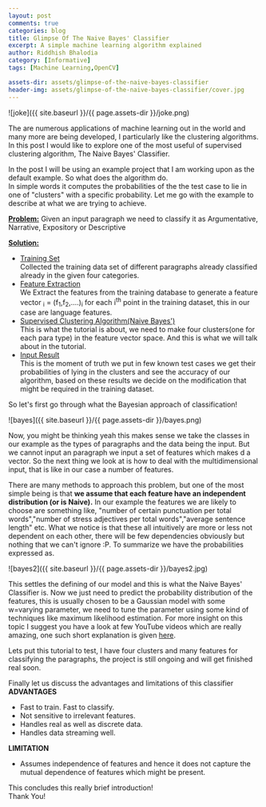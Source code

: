 ```yaml
---
layout: post
comments: true
categories: blog
title: Glimpse Of The Naive Bayes' Classifier
excerpt: A simple machine learning algorithm explained
author: Riddhish Bhalodia
category: [Informative]
tags: [Machine Learning,OpenCV]

assets-dir: assets/glimpse-of-the-naive-bayes-classifier
header-img: assets/glimpse-of-the-naive-bayes-classifier/cover.jpg
---
```



![joke]({{ site.baseurl }}/{{ page.assets-dir }}/joke.png)

The are numerous applications of machine learning out in the world and many more are being developed, I particularly like the clustering algorithms. In this post I would like to explore one of the most useful of supervised clustering algorithm, The Naive Bayes' Classifier.

In the post I will be using an example project that I am working upon as the default example. So what does the algorithm do.  
In simple words it computes the probabilities of the the test case to lie in one of "clusters" with a specific probability. Let me go with the example to describe at what we are trying to achieve.

**<u>Problem:</u>** Given an input paragraph we need to classify it as Argumentative, Narrative, Expository or Descriptive

**<u>Solution:</u>**

*   <u>Training Set</u>  
Collected the training data set of different paragraphs already classified already in the given four categories.
*   <u>Feature Extraction</u>  
We Extract the features from the training database to generate a feature vector <math>v</math><sub>i</sub> = (f<sub>1</sub>,f<sub>2</sub>,....)<sub>i</sub> for each i<sup>th</sup> point in the training dataset, this in our case are language features.
*   <u>Supervised Clustering Algorithm(Naive Bayes')</u>  
This is what the tutorial is about, we need to make four clusters(one for each para type) in the feature vector space. And this is what we will talk about in the tutorial.
*   <u>Input Result</u>  
This is the moment of truth we put in few known test cases we get their probabilities of lying in the clusters and see the accuracy of our algorithm, based on these results we decide on the modification that might be required in the training dataset.

So let's first go through what the Bayesian approach of classification!

![bayes]({{ site.baseurl }}/{{ page.assets-dir }}/bayes.png)

Now, you might be thinking yeah this makes sense we take the classes in our example as the types of paragraphs and the data being the input. But we cannot input an paragraph we input a set of features which makes d a vector. So the next thing we look at is how to deal with the multidimensional input, that is like in our case a number of features.

There are many methods to approach this problem, but one of the most simple being is that **we assume that each feature have an independent distribution (or is Naive).** In our example the features we are likely to choose are something like, "number of certain punctuation per total words","number of stress adjectives per total words","average sentence length" etc. What we notice is that these all intuitively are more or less not dependent on each other, there will be few dependencies obviously but nothing that we can't ignore :P. To summarize we have the probabilities expressed as.

![bayes2]({{ site.baseurl }}/{{ page.assets-dir }}/bayes2.jpg)

This settles the defining of our model and this is what the Naive Bayes' Classifier is. Now we just need to predict the probability distribution of the features, this is usually chosen to be a Gaussian model with some w=varying parameter, we need to tune the parameter using some kind of techniques like maximum likelihood estimation. For more insight on this topic I suggest you have a look at few YouTube videos which are really amazing, one such short explanation is given [here](https://www.youtube.com/watch?v=8yvBqhm92xA).


Lets put this tutorial to test, I have four clusters and many features for classifying the paragraphs, the project is still ongoing and will get finished real soon.

Finally let us discuss the advantages and limitations of this classifier  
**ADVANTAGES**

*   Fast to train. Fast to classify.
*   Not sensitive to irrelevant features.
*   Handles real as well as discrete data.
*   Handles data streaming well.

**LIMITATION**

*   Assumes independence of features and hence it does not capture the mutual dependence of features which might be present.

This concludes this really brief introduction!  
Thank You!

